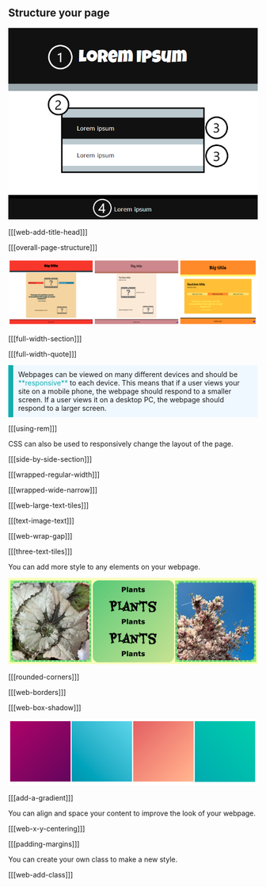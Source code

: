 ## Structure your page

![A labelled image of a webpage. A '1' is placed over the header area at the top. A '2' is placed to show the main content of the page. A '3' is placed to show a section of content. A '4' is placed to show the footer at the bottom of the page.](images/structure-diagram.png)

[[[web-add-title-head]]]

[[[overall-page-structure]]]

![A strip of three images showing different sets of three sections and different colour palettes.](images/example-layouts.png)

[[[full-width-section]]]

[[[full-width-quote]]]

<p style="border-left: solid; border-width:10px; border-color: #0faeb0; background-color: aliceblue; padding: 10px;">
Webpages can be viewed on many different devices and should be <span style="color: #0faeb0">**responsive**</span> to each device. This means that if a user views your site on a mobile phone, the webpage should respond to a smaller screen. If a user views it on a desktop PC, the webpage should respond to a larger screen. 
</p>

[[[using-rem]]]

CSS can also be used to responsively change the layout of the page. 

[[[side-by-side-section]]]

[[[wrapped-regular-width]]]

[[[wrapped-wide-narrow]]]

[[[web-large-text-tiles]]]

[[[text-image-text]]]

[[[web-wrap-gap]]]

[[[three-text-tiles]]]

You can add more style to any elements on your webpage.

![A strip of examples with gradients, dashed borders, and rounded corners.](images/borders-corners.png)

[[[rounded-corners]]]

[[[web-borders]]]

[[[web-box-shadow]]]

![A strip of gradients using different colour palettes.](images/gradients.png)

[[[add-a-gradient]]]

You can align and space your content to improve the look of your webpage.

[[[web-x-y-centering]]]

[[[padding-margins]]]

You can create your own class to make a new style.

[[[web-add-class]]]

